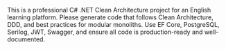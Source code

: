 <!-- Use this file to provide workspace-specific custom instructions to Copilot. For more details, visit https://code.visualstudio.com/docs/copilot/copilot-customization#_use-a-githubcopilotinstructionsmd-file -->

This is a professional C# .NET Clean Architecture project for an English learning platform. Please generate code that follows Clean Architecture, DDD, and best practices for modular monoliths. Use EF Core, PostgreSQL, Serilog, JWT, Swagger, and ensure all code is production-ready and well-documented.
